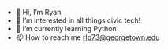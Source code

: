 - 👋 Hi, I’m Ryan
- 👀 I’m interested in all things civic tech!
- 🌱 I’m currently learning Python
- 📫 How to reach me rlp73@georgetown.edu

<!---
rlp73/rlp73 is a ✨ special ✨ repository because its `README.md` (this file) appears on your GitHub profile.
You can click the Preview link to take a look at your changes.
--->
